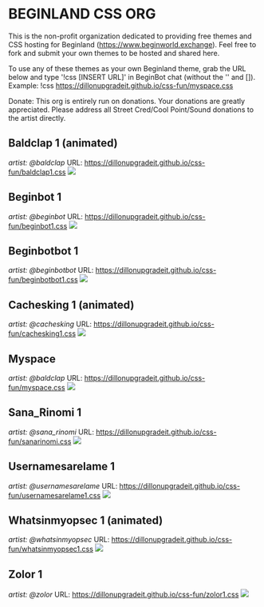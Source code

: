 # BEGINLAND CSS ORG

This is the non-profit organization dedicated to providing free themes and CSS hosting for Beginland (https://www.beginworld.exchange). Feel free to fork and submit your own themes to be hosted and shared here.

To use any of these themes as your own Beginland theme, grab the URL below and type '!css [INSERT URL]' in BeginBot chat (without the '' and []). Example: !css https://dillonupgradeit.github.io/css-fun/myspace.css

Donate: This org is entirely run on donations. Your donations are greatly appreciated. Please address all Street Cred/Cool Point/Sound donations to the artist directly. 

## Baldclap 1 (animated)
*artist: @baldclap*
URL: https://dillonupgradeit.github.io/css-fun/baldclap1.css
![](images/baldclap1.gif)

## Beginbot 1
*artist: @beginbot*
URL: https://dillonupgradeit.github.io/css-fun/beginbot1.css
![](images/beginbot1.jpg)

## Beginbotbot 1
*artist: @beginbotbot*
URL: https://dillonupgradeit.github.io/css-fun/beginbotbot1.css
![](images/beginbotbot1.jpg)

## Cachesking 1 (animated)
*artist: @cachesking*
URL: https://dillonupgradeit.github.io/css-fun/cachesking1.css
![](images/cachesking1.gif)

## Myspace
*artist: @baldclap*
URL: https://dillonupgradeit.github.io/css-fun/myspace.css
![](images/myspace.jpg)

## Sana_Rinomi 1
*artist: @sana_rinomi*
URL: https://dillonupgradeit.github.io/css-fun/sanarinomi.css
![](images/sanarinomi1.jpg)

## Usernamesarelame 1
*artist: @usernamesarelame*
URL: https://dillonupgradeit.github.io/css-fun/usernamesarelame1.css
![](images/usernamesarelame1.jpg)

## Whatsinmyopsec 1 (animated)
*artist: @whatsinmyopsec*
URL: https://dillonupgradeit.github.io/css-fun/whatsinmyopsec1.css
![](images/whatsinmyopsec1.gif)

## Zolor 1
*artist: @zolor*
URL: https://dillonupgradeit.github.io/css-fun/zolor1.css
![](images/zolor1.jpg)